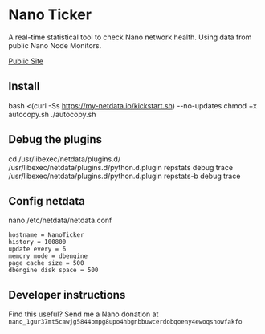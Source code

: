 
# Nano Ticker

A real-time statistical tool to check Nano network health. Using data from public Nano Node Monitors.

[Public Site](https://nanoticker.info)

## Install
bash <(curl -Ss https://my-netdata.io/kickstart.sh) --no-updates
chmod +x autocopy.sh
./autocopy.sh

## Debug the plugins
cd /usr/libexec/netdata/plugins.d/
/usr/libexec/netdata/plugins.d/python.d.plugin repstats debug trace
/usr/libexec/netdata/plugins.d/python.d.plugin repstats-b debug trace

## Config netdata
nano /etc/netdata/netdata.conf

    hostname = NanoTicker
    history = 100800
    update every = 6
    memory mode = dbengine
    page cache size = 500
    dbengine disk space = 500

## Developer instructions


Find this useful? Send me a Nano donation at `nano_1gur37mt5cawjg5844bmpg8upo4hbgnbbuwcerdobqoeny4ewoqshowfakfo`
